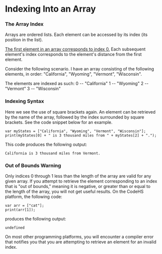 <h1>Indexing Into an Array</h1>

<h3>The Array Index</h3>
Arrays are ordered lists. Each element can be accessed by its index (its position in the list).

<u>The first element in an array corresponds to index 0.</u> Each subsequent element's index corresponds to the element's distance from the first element.

Consider the following scenario. I have an array consisting of the following elements, in order: "California", "Wyoming", "Vermont", "Wisconsin". 

The elements are indexed as such:
<nl>0 -- "California"
<nl>1 -- "Wyoming"
<nl>2 -- "Vermont"
<nl>3 -- "Wisconsin"

<h3>Indexing Syntax</h3>
Here we see the use of square brackets again. An element can be retrieved by the name of the array, followed by the index surrounded by square brackets. See the code snippet below for an example.

```
var myStates = ["California", "Wyoming", "Vermont", "Wisconsin"];
print(myStates[0] + " is 3 thousand miles from " + myStates[2] + ".");
```

This code produces the following output:
```
California is 3 thousand miles from Vermont.
```

<h3>Out of Bounds Warning</h3>
Only indices 0 through 1 less than the length of the array are valid for any given array. If you attempt to retrieve the element corresponding to an index that is "out of bounds," meaning it is negative, or greater than or equal to the length of the array, you will not get useful results. On the CodeHS platform, the following code:

```
var arr = ["cat"];
print(arr[1]);
```
produces the following output:
```
undefined
```

On most other programming platforms, you will encounter a compiler error that notifies you that you are attempting to retrieve an element for an invalid index.




